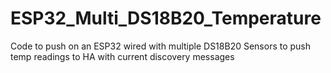# ESP32_Multi_DS18B20_Temperature
Code to push on an ESP32 wired with multiple DS18B20 Sensors to push temp readings to HA with current discovery messages
